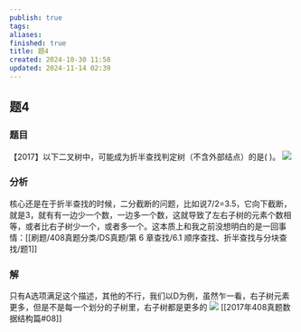 ```yaml
---
publish: true
tags: 
aliases: 
finished: true
title: 题4
created: 2024-10-30 11:58
updated: 2024-11-14 02:39
---
```

## 题4
### 题目
【2017】以下二叉树中，可能成为折半查找判定树（不含外部结点）的是( )。
![](https://img.hwenyi.live/202410301844868.webp)
### 分析
核心还是在于折半查找的时候，二分截断的问题，比如说7/2=3.5，它向下截断，就是3，就有有一边少一个数，一边多一个数，这就导致了左右子树的元素个数相等，或者比右子树少一个，或者多一个。这本质上和我之前没想明白的是一回事情：[[刷题/408真题分类/DS真题/第 6 章查找/6.1 顺序查找、折半查找与分块查找/题1]]
### 解
只有A选项满足这个描述，其他的不行，我们以D为例，虽然乍一看，右子树元素更多，但是不是每一个划分的子树里，右子树都是更多的
![](https://img.hwenyi.live/202411141036698.webp)
[[2017年408真题数据结构篇#08]]